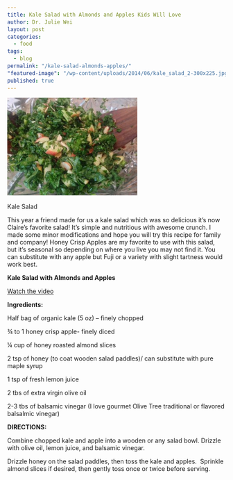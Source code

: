 ```yaml
---
title: Kale Salad with Almonds and Apples Kids Will Love
author: Dr. Julie Wei
layout: post
categories: 
  - food
tags: 
  - blog
permalink: "/kale-salad-almonds-apples/"
"featured-image": "/wp-content/uploads/2014/06/kale_salad_2-300x225.jpg"
published: true
---
```


<div id="attachment_1074" style="width: 310px" class="wp-caption alignleft">
  <img class="size-medium wp-image-1074" src="/wp-content/uploads/2014/06/kale_salad_2-300x225.jpg" alt="Kale Salad" width="300" height="225" />
  
  <p class="wp-caption-text">
    Kale Salad
  </p>
</div>

This year a friend made for us a kale salad which was so delicious it’s now Claire’s favorite salad! It’s simple and nutritious with awesome crunch. I made some minor modifications and hope you will try this recipe for family and company! Honey Crisp Apples are my favorite to use with this salad, but it’s seasonal so depending on where you live you may not find it. You can substitute with any apple but Fuji or a variety with slight tartness would work best.

**Kale Salad with Almonds and Apples**

[Watch the video][1]

**Ingredients:**

Half bag of organic kale (5 oz) – finely chopped

¾ to 1 honey crisp apple- finely diced

¼ cup of honey roasted almond slices

2 tsp of honey (to coat wooden salad paddles)/ can substitute with pure maple syrup

1 tsp of fresh lemon juice

2 tbs of extra virgin olive oil

2-3 tbs of balsamic vinegar (I love gourmet Olive Tree traditional or flavored balsalmic vinegar)

**DIRECTIONS:**

Combine chopped kale and apple into a wooden or any salad bowl. Drizzle with olive oil, lemon juice, and balsamic vinegar.

Drizzle honey on the salad paddles, then toss the kale and apples.  Sprinkle almond slices if desired, then gently toss once or twice before serving.




 [1]: http://youtu.be/CkEFk4xvx18
 [2]: the-book

